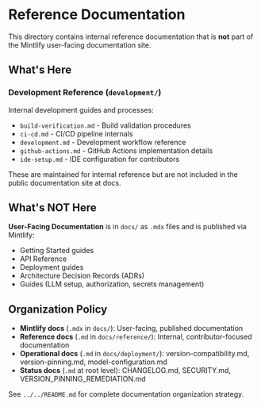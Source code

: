 # Reference Documentation

This directory contains internal reference documentation that is **not** part of the Mintlify user-facing documentation site.

## What's Here

### Development Reference (`development/`)

Internal development guides and processes:
- `build-verification.md` - Build validation procedures
- `ci-cd.md` - CI/CD pipeline internals
- `development.md` - Development workflow reference
- `github-actions.md` - GitHub Actions implementation details
- `ide-setup.md` - IDE configuration for contributors

These are maintained for internal reference but are not included in the public documentation site at docs.

## What's NOT Here

**User-Facing Documentation** is in `docs/` as `.mdx` files and is published via Mintlify:
- Getting Started guides
- API Reference
- Deployment guides
- Architecture Decision Records (ADRs)
- Guides (LLM setup, authorization, secrets management)

## Organization Policy

- **Mintlify docs** (`.mdx` in `docs/`): User-facing, published documentation
- **Reference docs** (`.md` in `docs/reference/`): Internal, contributor-focused documentation
- **Operational docs** (`.md` in `docs/deployment/`): version-compatibility.md, version-pinning.md, model-configuration.md
- **Status docs** (`.md` at root level): CHANGELOG.md, SECURITY.md, VERSION_PINNING_REMEDIATION.md

See `../../README.md` for complete documentation organization strategy.
